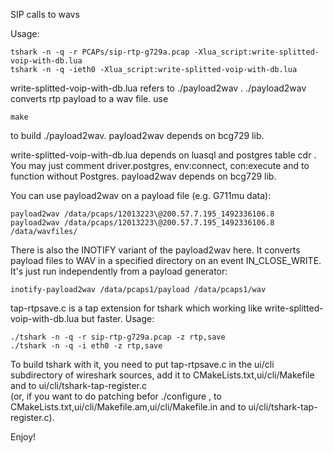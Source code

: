 SIP calls to wavs 

Usage:
```
tshark -n -q -r PCAPs/sip-rtp-g729a.pcap -Xlua_script:write-splitted-voip-with-db.lua
tshark -n -q -ieth0 -Xlua_script:write-splitted-voip-with-db.lua
```

write-splitted-voip-with-db.lua refers to ./payload2wav . ./payload2wav converts rtp payload to a wav file.
use
```
make
```
to build ./payload2wav. payload2wav depends on bcg729 lib. 

write-splitted-voip-with-db.lua depends on luasql and postgres table cdr . 
You may just comment driver.postgres, env:connect, con:execute and to function without Postgres.
payload2wav depends on bcg729 lib.  

You can use payload2wav on a payload file (e.g. G711mu data):
```
payload2wav /data/pcaps/12013223\@200.57.7.195_1492336106.8
payload2wav /data/pcaps/12013223\@200.57.7.195_1492336106.8 /data/wavfiles/
```
There is also the INOTIFY variant of the payload2wav here. It converts payload files to WAV in a specified directory on an event IN_CLOSE_WRITE. 
It's just run independently from a payload generator:
```
inotify-payload2wav /data/pcaps1/payload /data/pcaps1/wav
```

tap-rtpsave.c is a tap extension for tshark which working like write-splitted-voip-with-db.lua but faster. Usage:
```
./tshark -n -q -r sip-rtp-g729a.pcap -z rtp,save
./tshark -n -q -i eth0 -z rtp,save
```

To build tshark with it, you need to put tap-rtpsave.c in the ui/cli subdirectory of wireshark sources, add it to CMakeLists.txt,ui/cli/Makefile and to ui/cli/tshark-tap-register.c  
(or, if you want to do patching befor ./configure , to CMakeLists.txt,ui/cli/Makefile.am,ui/cli/Makefile.in and to ui/cli/tshark-tap-register.c).  

Enjoy!
